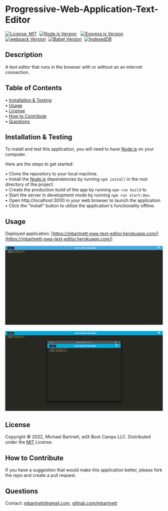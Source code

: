 # Progressive-Web-Application-Text-Editor

[![License: MIT](https://img.shields.io/badge/License-MIT-yellow.svg)](https://opensource.org/licenses/MIT)&nbsp;
[![Node.js Version](https://img.shields.io/badge/Node.js-v14.17.5-green)](https://nodejs.org/en/download/)&nbsp;&nbsp;
[![Express.js Version](https://img.shields.io/badge/Express.js-v4.17.1-green)](https://www.npmjs.com/package/express)&nbsp;
[![webpack Version](https://img.shields.io/badge/webpack-v5.62.0-blue)](https://webpack.js.org/)&nbsp;
[![Babel Version](https://img.shields.io/badge/Babel-v7.16.7-yellow)](https://babeljs.io/)&nbsp;
[![IndexedDB](https://img.shields.io/badge/IndexedDB-Supported-green)](https://developer.mozilla.org/en-US/docs/Web/API/IndexedDB_API)


## Description
A text editor that runs in the browser with or without an an internet connection. 

## Table of Contents

&bull; [Installation & Testing](#installation--testing)<br>
&bull; [Usage](#usage)<br>
&bull; [License](#license)<br>
&bull; [How to Contribute](#how-to-contribute)<br>
&bull; [Questions](#questions)

## Installation & Testing

To install and test this application, you will need to have [Node.js](https://nodejs.org/en/) on your computer.

Here are the steps to get started:

&bull; Clone the repository to your local machine.<br>
&bull; Install the [Node.js](https://nodejs.org/en/) dependencies by running `npm install` in the root directory of the project.<br>
&bull; Create the production build of the app by running `npm run build` to <br>
&bull; Start the server in development mode by running `npm run start:dev`.<br>
&bull; Open http://localhost:3000 in your web browser to launch the application.
&bull; Click the "Install" button to utilize the application's functionality offline.

## Usage

Deployed application: [https://mbartnett-pwa-text-editor.herokuapp.com/](https://mbartnett-pwa-text-editor.herokuapp.com/)

![Progressive Web Application Text Editor](./assets/Images/PWA-Text-Editor.png)<br><br>
![Progressive Web Application Text Editor 2](./assets/Images/PWA-Text-Editor2.png)<br>

## License

Copyright © 2022, Michael Bartnett, edX Boot Camps LLC. Distributed under the [MIT](https://opensource.org/licenses/MIT) License.<br>

## How to Contribute

If you have a suggestion that would make this application better, please fork the repo and create a pull request.

## Questions

Contact: mbartnett@gmail.com, [github.com/mbartnett](https://github.com/mbartnett)    